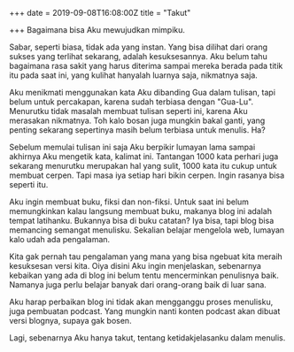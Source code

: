 +++
date = 2019-09-08T16:08:00Z
title = "Takut"

+++
Bagaimana bisa Aku mewujudkan mimpiku.

Sabar, seperti biasa, tidak ada yang instan. Yang bisa dilihat dari orang sukses yang terlihat sekarang, adalah kesuksesannya. Aku belum tahu bagaimana rasa sakit yang harus diterima sampai mereka berada pada titik itu pada saat ini, yang kulihat hanyalah luarnya saja, nikmatnya saja.

Aku menikmati menggunakan kata Aku dibanding Gua dalam tulisan, tapi belum untuk percakapan, karena sudah terbiasa dengan "Gua-Lu". Menurutku tidak masalah membuat tulisan seperti ini, karena Aku merasakan nikmatnya. Toh kalo bosan juga mungkin bakal ganti, yang penting sekarang sepertinya masih belum terbiasa untuk menulis. Ha?

Sebelum memulai tulisan ini saja Aku berpikir lumayan lama sampai akhirnya Aku mengetik kata, kalimat ini. Tantangan 1000 kata perhari juga sekarang menurutku merupakan hal yang sulit, 1000 kata itu cukup untuk membuat cerpen. Tapi masa iya setiap hari bikin cerpen. Ingin rasanya bisa seperti itu.

Aku ingin membuat buku, fiksi dan non-fiksi. Untuk saat ini belum memungkinkan kalau langsung membuat buku, makanya blog ini adalah tempat latihanku. Bukannya bisa di buku catatan? Iya bisa, tapi blog bisa memancing semangat menulisku. Sekalian belajar mengelola web, lumayan kalo udah ada pengalaman.

Kita gak pernah tau pengalaman yang mana yang bisa ngebuat kita meraih kesuksesan versi kita. Oiya disini Aku ingin menjelaskan, sebenarnya kebaikan yang ada di blog ini belum tentu mencerminkan penulisnya baik. Namanya juga perlu belajar banyak dari orang-orang baik di luar sana.

Aku harap perbaikan blog ini tidak akan mengganggu proses menulisku, juga pembuatan podcast. Yang mungkin nanti konten podcast akan dibuat versi blognya, supaya gak bosen.

Lagi, sebenarnya Aku hanya takut, tentang ketidakjelasanku dalam menulis.